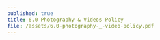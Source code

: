 ```yaml
---
published: true
title: 6.0 Photography & Videos Policy
file: /assets/6.0-photography-_-video-policy.pdf
---
```

